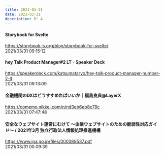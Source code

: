 ```yaml
---
title: 2021-03-31
date: 2021-03-31
description: B! 4
---
```


#### Storybook for Svelte
https://storybook.js.org/blog/storybook-for-svelte/<br>
2021/03/31 09:15:12<br>


#### hey Talk Product Manager#2 LT - Speaker Deck
https://speakerdeck.com/katsumataryo/hey-talk-product-manager-number-2-lt<br>
2021/03/31 09:13:09<br>


#### 金融機関のDXはどうすすめればいいか｜福島良典@LayerX
https://comemo.nikkei.com/n/nd3eb6eb8c79c<br>
2021/03/31 07:47:48<br>


#### 安全なウェブサイト運営にむけて ～企業ウェブサイトのための脆弱性対応ガイド～ / 2021年3月 独立行政法人情報処理推進機構
https://www.ipa.go.jp/files/000089537.pdf<br>
2021/03/31 00:09:39<br>


